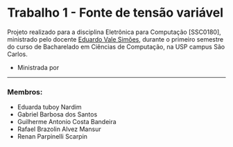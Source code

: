 # Trabalho 1 - Fonte de tensão variável

Projeto realizado para a disciplina Eletrônica para Computação [SSC0180], ministrado pelo docente [Eduardo Vale Simões](https://gitlab.com/simoesusp), durante o primeiro semestre do curso de Bacharelado em Ciências de Computação, na USP campus São Carlos.

* Ministrada por 

------
### Membros:
* Eduarda tuboy Nardim
* Gabriel Barbosa dos Santos
* Guilherme Antonio Costa Bandeira
* Rafael Brazolin Alvez Mansur
* Renan Parpinelli Scarpin
